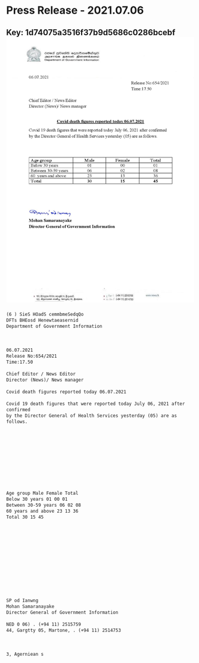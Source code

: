 # Press Release - 2021.07.06 
Key: 1d74075a3516f37b9d5686c0286bcebf 
![img](img/1d74075a3516f37b9d5686c0286bcebf.jpg)
---
```
(6 ) SieS HOadS cemmbmeSedqQo
DFTs BHEosd Henewtaeasernid
Department of Government Information

 

06.07.2021
Release No:654/2021
Time:17.50

Chief Editor / News Editor
Director (News)/ News manager

Covid death figures reported today 06.07.2021

Covid 19 death figures that were reported today July 06, 2021 after confirmed
by the Director General of Health Services yesterday (05) are as follows.

 

 

 

 

 

Age group Male Female Total
Below 30 years 01 00 01
Between 30-59 years 06 02 08
60 years and above 23 13 36
Total 30 15 45

 

 

 

 

 

 

SP od Ianwng
Mohan Samaranayake
Director General of Government Information

NED 0 06) . (+94 11) 2515759
44, Gargtty 05, Martone, . (+94 11) 2514753

   

3, Agerniean s

```
